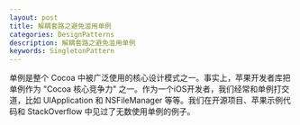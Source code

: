 ```yaml
---
layout: post
title: 解耦套路之避免滥用单例
categories: DesignPatterns
description: 解耦套路之避免滥用单例
keywords: SingletonPattern
---
```


单例是整个 Cocoa 中被广泛使用的核心设计模式之一。事实上，苹果开发者库把单例作为 "Cocoa 核心竞争力" 之一。作为一个iOS开发者，我们经常和单例打交道，比如 UIApplication 和 NSFileManager 等等。我们在开源项目、苹果示例代码和 StackOverflow 中见过了无数使用单例的例子。